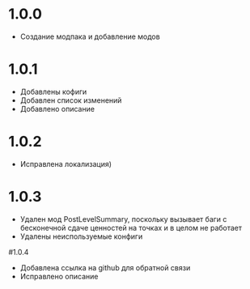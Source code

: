 # 1.0.0
- Создание модпака и добавление модов

# 1.0.1
- Добавлены кофиги
- Добавлен список изменений
- Добавлено описание

# 1.0.2
- Исправлена локализация)

# 1.0.3
- Удален мод PostLevelSummary, поскольку вызывает баги с бесконечной сдаче ценностей на точках и в целом не работает
- Удалены неиспользуемые конфиги

#1.0.4
- Добавлена ссылка на github для обратной связи
- Исправлено описание